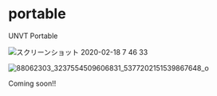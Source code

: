 # portable
UNVT Portable

![スクリーンショット 2020-02-18 7 46 33](https://user-images.githubusercontent.com/416977/74690710-79dbc380-5223-11ea-9032-6dfe028c593e.jpg)

![88062303_3237554509606831_5377202151539867648_o](https://user-images.githubusercontent.com/416977/75513899-82a97200-5a39-11ea-9065-26a139910b69.jpg)

Coming soon!!
